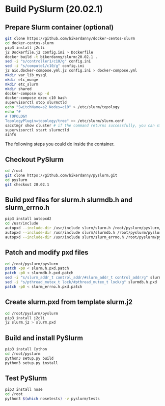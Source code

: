 # Build PySlurm (20.02.1)

## Prepare Slurm container (optional)

```bash
git clone https://github.com/bikerdanny/docker-centos-slurm
cd docker-centos-slurm
pip3 install j2cli
j2 Dockerfile.j2 config.ini > Dockerfile
docker build -t bikerdanny/slurm:20.02.1 .
sed -i "s/controller1/c10/g" config.ini
sed -i "s/compute1/c10/g" config.ini
j2 aio.docker-compose.yml.j2 config.ini > docker-compose.yml
mkdir var_lib_mysql
mkdir etc_munge
mkdir etc_slurm
mkdir shared
docker-compose up -d
docker-compose exec c10 bash
supervisorctl stop slurmctld
echo "SwitchName=s2 Nodes=c10" > /etc/slurm/topology
echo "#
# TOPOLOGY
TopologyPlugin=topology/tree" >> /etc/slurm/slurm.conf
sacctmgr show cluster # if the command returns successfully, you can start slurmctld again
supervisorctl start slurmctld
sinfo
```
The following steps you could do inside the container.

## Checkout PySlurm

```bash
cd /root
git clone https://github.com/bikerdanny/pyslurm.git
cd pyslurm
git checkout 20.02.1
```

## Build pxd files for slurm.h slurmdb.h and slurm_errno.h

```bash
pip3 install autopxd2
cd /usr/include
autopxd --include-dir /usr/include slurm/slurm.h /root/pyslurm/pyslurm/slurm.h.pxd
autopxd --include-dir /usr/include slurm/slurmdb.h /root/pyslurm/pyslurm/slurmdb.h.pxd
autopxd --include-dir /usr/include slurm/slurm_errno.h /root/pyslurm/pyslurm/slurm_errno.h.pxd
```

## Patch and modify pxd files

```bash
cd /root/pyslurm/pyslurm
patch -p0 < slurm.h.pxd.patch
patch -p0 < slurmdb.h.pxd.patch
sed -i "s/slurm_addr_t control_addr/#slurm_addr_t control_addr/g" slurmdb.h.pxd
sed -i "s/pthread_mutex_t lock/#pthread_mutex_t lock/g" slurmdb.h.pxd
patch -p0 < slurm_errno.h.pxd.patch
```

## Create slurm.pxd from template slurm.j2

```bash
cd /root/pyslurm/pyslurm
pip3 install j2cli
j2 slurm.j2 > slurm.pxd
```

## Build and install PySlurm

```bash
pip3 install Cython
cd /root/pyslurm
python3 setup.py build
python3 setup.py install
```

## Test PySlurm

```bash
pip3 install nose
cd /root
python3 $(which nosetests) -v pyslurm/tests
```
